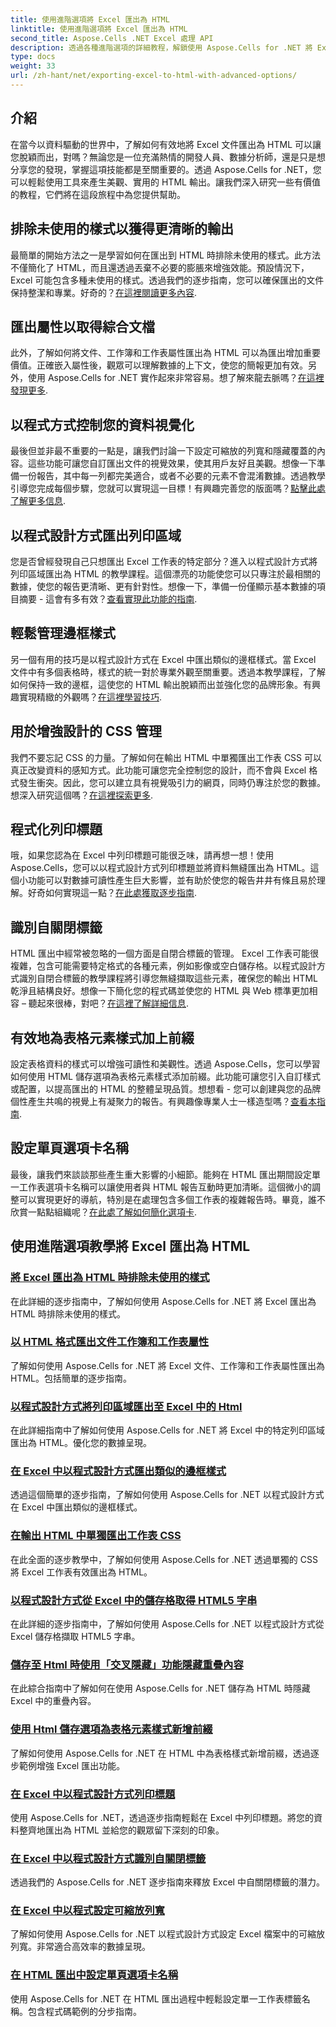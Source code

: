 ```yaml
---
title: 使用進階選項將 Excel 匯出為 HTML
linktitle: 使用進階選項將 Excel 匯出為 HTML
second_title: Aspose.Cells .NET Excel 處理 API
description: 透過各種進階選項的詳細教程，解鎖使用 Aspose.Cells for .NET 將 Excel 匯出為 HTML 的寶貴見解，從而增強文件匯出。
type: docs
weight: 33
url: /zh-hant/net/exporting-excel-to-html-with-advanced-options/
---
```

## 介紹

在當今以資料驅動的世界中，了解如何有效地將 Excel 文件匯出為 HTML 可以讓您脫穎而出，對嗎？無論您是一位充滿熱情的開發人員、數據分析師，還是只是想分享您的發現，掌握這項技能都是至關重要的。透過 Aspose.Cells for .NET，您可以輕鬆使用工具來產生美觀、實用的 HTML 輸出。讓我們深入研究一些有價值的教程，它們將在這段旅程中為您提供幫助。

## 排除未使用的樣式以獲得更清晰的輸出

最簡單的開始方法之一是學習如何在匯出到 HTML 時排除未使用的樣式。此方法不僅簡化了 HTML，而且還透過丟棄不必要的膨脹來增強效能。預設情況下，Excel 可能包含多種未使用的樣式。透過我們的逐步指南，您可以確保匯出的文件保持整潔和專業。好奇的？[在這裡閱讀更多內容](./excluding-unused-styles/).

## 匯出屬性以取得綜合文檔

此外，了解如何將文件、工作簿和工作表屬性匯出為 HTML 可以為匯出增加重要價值。正確嵌入屬性後，觀眾可以理解數據的上下文，使您的簡報更加有效。另外，使用 Aspose.Cells for .NET 實作起來非常容易。想了解來龍去脈嗎？[在這裡發現更多](./exporting-document-workbook-and-worksheet-properties/).

## 以程式方式控制您的資料視覺化

最後但並非最不重要的一點是，讓我們討論一下設定可縮放的列寬和隱藏覆蓋的內容。這些功能可讓您自訂匯出文件的視覺效果，使其用戶友好且美觀。想像一下準備一份報告，其中每一列都完美適合，或者不必要的元素不會混淆數據。透過教學引導您完成每個步驟，您就可以實現這一目標！有興趣完善您的版面嗎？[點擊此處了解更多信息](./setting-scalable-column-width/).

## 以程式設計方式匯出列印區域

您是否曾經發現自己只想匯出 Excel 工作表的特定部分？進入以程式設計方式將列印區域匯出為 HTML 的教學課程。這個漂亮的功能使您可以只專注於最相關的數據，使您的報告更清晰、更有針對性。想像一下，準備一份僅顯示基本數據的項目摘要 - 這會有多有效？[查看實現此功能的指南](./exporting-print-area/).

## 輕鬆管理邊框樣式

另一個有用的技巧是以程式設計方式在 Excel 中匯出類似的邊框樣式。當 Excel 文件中有多個表格時，樣式的統一對於專業外觀至關重要。透過本教學課程，了解如何保持一致的邊框，這使您的 HTML 輸出脫穎而出並強化您的品牌形象。有興趣實現精緻的外觀嗎？[在這裡學習技巧](./exporting-similar-border-style/).

## 用於增強設計的 CSS 管理

我們不要忘記 CSS 的力量。了解如何在輸出 HTML 中單獨匯出工作表 CSS 可以真正改變資料的感知方式。此功能可讓您完全控制您的設計，而不會與 Excel 格式發生衝突。因此，您可以建立具有視覺吸引力的網頁，同時仍專注於您的數據。想深入研究這個嗎？[在這裡探索更多](./exporting-worksheet-css-separately/).

## 程式化列印標題

哦，如果您認為在 Excel 中列印標題可能很乏味，請再想一想！使用 Aspose.Cells，您可以以程式設計方式列印標題並將資料無縫匯出為 HTML。這個小功能可以對數據可讀性產生巨大影響，並有助於使您的報告井井有條且易於理解。好奇如何實現這一點？[在此處獲取逐步指南](./printing-headings/).

## 識別自關閉標籤

HTML 匯出中經常被忽略的一個方面是自閉合標籤的管理。 Excel 工作表可能很複雜，包含可能需要特定格式的各種元素，例如影像或空白儲存格。以程式設計方式識別自閉合標籤的教學課程將引導您無縫擷取這些元素，確保您的輸出 HTML 乾淨且結構良好。想像一下簡化您的程式碼並使您的 HTML 與 Web 標準更加相容 – 聽起來很棒，對吧？[在這裡了解詳細信息](./recognizing-self-closing-tags/).

## 有效地為表格元素樣式加上前綴

設定表格資料的樣式可以增強可讀性和美觀性。透過 Aspose.Cells，您可以學習如何使用 HTML 儲存選項為表格元素樣式添加前綴。此功能可讓您引入自訂樣式或配置，以提高匯出的 HTML 的整體呈現品質。想想看 - 您可以創建與您的品牌個性產生共鳴的視覺上有凝聚力的報告。有興趣像專業人士一樣造型嗎？[查看本指南](./prefixing-table-elements-styles/).

## 設定單頁選項卡名稱

最後，讓我們來談談那些產生重大影響的小細節。能夠在 HTML 匯出期間設定單一工作表選項卡名稱可以讓使用者與 HTML 報告互動時更加清晰。這個微小的調整可以實現更好的導航，特別是在處理包含多個工作表的複雜報告時。畢竟，誰不欣賞一點點組織呢？[在此處了解如何簡化選項卡](./setting-single-sheet-tab-name/).


## 使用進階選項教學將 Excel 匯出為 HTML
### [將 Excel 匯出為 HTML 時排除未使用的樣式](./excluding-unused-styles/)
在此詳細的逐步指南中，了解如何使用 Aspose.Cells for .NET 將 Excel 匯出為 HTML 時排除未使用的樣式。
### [以 HTML 格式匯出文件工作簿和工作表屬性](./exporting-document-workbook-and-worksheet-properties/)
了解如何使用 Aspose.Cells for .NET 將 Excel 文件、工作簿和工作表屬性匯出為 HTML。包括簡單的逐步指南。
### [以程式設計方式將列印區域匯出至 Excel 中的 Html](./exporting-print-area/)
在此詳細指南中了解如何使用 Aspose.Cells for .NET 將 Excel 中的特定列印區域匯出為 HTML。優化您的數據呈現。
### [在 Excel 中以程式設計方式匯出類似的邊框樣式](./exporting-similar-border-style/)
透過這個簡單的逐步指南，了解如何使用 Aspose.Cells for .NET 以程式設計方式在 Excel 中匯出類似的邊框樣式。
### [在輸出 HTML 中單獨匯出工作表 CSS](./exporting-worksheet-css-separately/)
在此全面的逐步教學中，了解如何使用 Aspose.Cells for .NET 透過單獨的 CSS 將 Excel 工作表有效匯出為 HTML。
### [以程式設計方式從 Excel 中的儲存格取得 HTML5 字串](./getting-html5-string-from-cell/)
在此詳細的逐步指南中，了解如何使用 Aspose.Cells for .NET 以程式設計方式從 Excel 儲存格擷取 HTML5 字串。
### [儲存至 Html 時使用「交叉隱藏」功能隱藏重疊內容](./hiding-overlaid-content-with-cross-hide-right/)
在此綜合指南中了解如何在使用 Aspose.Cells for .NET 儲存為 HTML 時隱藏 Excel 中的重疊內容。
### [使用 Html 儲存選項為表格元素樣式新增前綴](./prefixing-table-elements-styles/)
了解如何使用 Aspose.Cells for .NET 在 HTML 中為表格樣式新增前綴，透過逐步範例增強 Excel 匯出功能。
### [在 Excel 中以程式設計方式列印標題](./printing-headings/)
使用 Aspose.Cells for .NET，透過逐步指南輕鬆在 Excel 中列印標題。將您的資料整齊地匯出為 HTML 並給您的觀眾留下深刻的印象。
### [在 Excel 中以程式設計方式識別自關閉標籤](./recognizing-self-closing-tags/)
透過我們的 Aspose.Cells for .NET 逐步指南來釋放 Excel 中自關閉標籤的潛力。
### [在 Excel 中以程式設定可縮放列寬](./setting-scalable-column-width/)
了解如何使用 Aspose.Cells for .NET 以程式設計方式設定 Excel 檔案中的可縮放列寬。非常適合高效率的數據呈現。
### [在 HTML 匯出中設定單頁選項卡名稱](./setting-single-sheet-tab-name/)
使用 Aspose.Cells for .NET 在 HTML 匯出過程中輕鬆設定單一工作表標籤名稱。包含程式碼範例的分步指南。